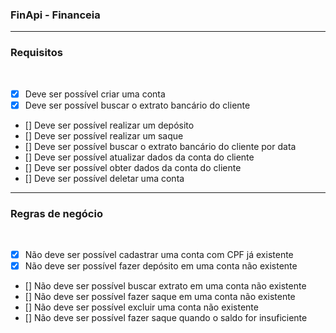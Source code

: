 ### FinApi - Financeia

---

### Requisitos
<br/>

- [x] Deve ser possível criar uma conta <br/>
- [x] Deve ser possível buscar o extrato bancário do cliente <br/>
- [] Deve ser possível realizar um depósito <br/>
- [] Deve ser possível realizar um saque <br/>
- [] Deve ser possível buscar o extrato bancário do cliente por data <br/>
- [] Deve ser possível atualizar dados da conta do cliente <br/>
- [] Deve ser possível obter dados da conta do cliente <br/>
- [] Deve ser possível deletar uma conta <br/>

---

### Regras de negócio
<br/>

- [x] Não deve ser possível cadastrar uma conta com CPF já existente <br/>
- [x] Não deve ser possível fazer depósito em uma conta não existente <br/>
- [] Não deve ser possível buscar extrato em uma conta não existente <br/>
- [] Não deve ser possível fazer saque em uma conta não existente <br/>
- [] Não deve ser possível excluir uma conta não existente <br/>
- [] Não deve ser possível fazer saque quando o saldo for insuficiente <br/>